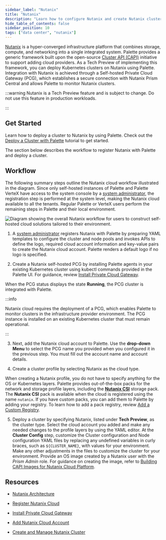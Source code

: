 ```yaml
---
sidebar_label: "Nutanix"
title: "Nutanix"
description: "Learn how to configure Nutanix and create Nutanix clusters in Palette."
hide_table_of_contents: false
sidebar_position: 10
tags: ["data center", "nutanix"]
---
```


[Nutanix](https://www.nutanix.com/what-we-do) is a hyper-converged infrastructure platform that combines storage,
compute, and networking into a single integrated system. Palette provides a generic framework built upon the open-source
[Cluster API (CAPI)](https://cluster-api.sigs.k8s.io) initiative to support adding cloud providers. As a Tech Preview of
implementing this framework, you can deploy Kubernetes clusters on Nutanix using Palette. Integration with Nutanix is
achieved through a Self-hosted Private Cloud Gateway (PCG), which establishes a secure connection with Nutanix Prism
Central and allows Palette to monitor Nutanix clusters.

:::warning Nutanix is a Tech Preview feature and is subject to change. Do not use this feature in production workloads.

:::

## Get Started

Learn how to deploy a cluster to Nutanix by using Palette. Check out the
[Deploy a Cluster with Palette](../../public-cloud/deploy-k8s-cluster.md) tutorial to get started.

The section below describes the workflow to register Nutanix with Palette and deploy a cluster.

## Workflow

The following summary steps outline the Nutanix cloud workflow illustrated in the diagram. Since only self-hosted
instances of Palette and Palette VerteX have access to the system console by a
[system administrator](../../../glossary-all.md#system-administrator), the registration step is performed at the system
level, making the Nutanix cloud available to all the tenants. Regular Palette or VerteX users perform the remaining
steps in Palette and their local environment.

![Diagram showing the overall Nutanix workflow for users to construct self-hosted cloud solutions tailored to their environment.](/clusters_data-center_nutanix_workflow.png)

1. A [system administrator](../../../glossary-all.md#system-administrator) registers Nutanix with Palette by preparing
   YAML templates to configure the cluster and node pools and invokes APIs to define the logo, required cloud account
   information and key-value pairs to create the Nutanix cloud account. Palette renders a default logo if no logo is
   specified.

2. Create a Nutanix self-hosted PCG by installing Palette agents in your existing Kubernetes cluster using kubectl
   commands provided in the Palette UI. For guidance, review
   [Install Private Cloud Gateway](./install-pcg/install-pcg.md).

When the PCG status displays the state **Running**, the PCG cluster is integrated with Palette.

:::info

Nutanix cloud requires the deployment of a PCG, which enables Palette to monitor clusters in the infrastructure provider
environment. The PCG instance is installed on an existing Kubernetes cluster that must remain operational.

:::

3. Next, add the Nutanix cloud account to Palette. Use the **drop-down Menu** to select the PCG name you provided when
   you configured it in the previous step. You must fill out the account name and account details.

4. Create a cluster profile by selecting Nutanix as the cloud type.

When creating a Nutanix profile, you do not have to specify anything for the OS or Kubernetes layers. Palette provides
out-of-the-box packs for the network and storage profile layers, including the
[**Nutanix CSI**](../../../integrations/nutanix-csi.md) storage pack. The **Nutanix CSI** pack is available when the
cloud is registered using the name `nutanix`. If you have custom packs, you can add them to Palette by adding your
registry. To learn how to add a pack registry, review
[Add a Custom Registry](/docs/docs-content/registries-and-packs/adding-a-custom-registry.md).

5. Deploy a cluster by specifying Nutanix, listed under **Tech Preview**, as the cluster type. Select the cloud account
   you added and make any needed changes to the profile layers by using the YAML editor. At the **Cluster Config** step,
   customize the Cluster configuration and Node configuration YAML files by replacing any undefined variables in curly
   braces, such as `${CLUSTER_NAME}`, with values for your environment. Make any other adjustments in the files to
   customize the cluster for your environment. Provide an OS image created by a Nutanix user with the _Prism Admin_
   role. For guidance on creating the image, refer to
   [Building CAPI Images for Nutanix Cloud Platform](https://image-builder.sigs.k8s.io/capi/providers/nutanix.html#building-capi-images-for-nutanix-cloud-platform-ncp).

## Resources

- [Nutanix Architecture](architecture.md)

- [Register Nutanix Cloud](register-nutanix-cloud.md)

- [Install Private Cloud Gateway](./install-pcg/install-pcg.md)

- [Add Nutanix Cloud Account](add-nutanix-cloud-account.md)

- [Create and Manage Nutanix Cluster](create-manage-nutanix-cluster.md)
